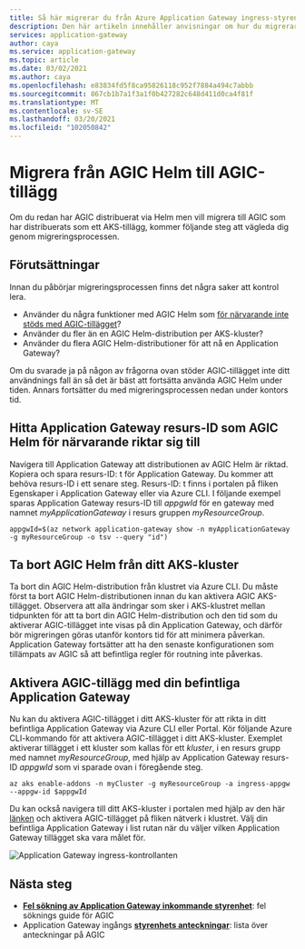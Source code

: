 ```yaml
---
title: Så här migrerar du från Azure Application Gateway ingress-styrenhet Helm till AGIC-tillägg
description: Den här artikeln innehåller anvisningar om hur du migrerar från AGIC som distribueras via Helm till AGIC distribueras som ett AKS-tillägg
services: application-gateway
author: caya
ms.service: application-gateway
ms.topic: article
ms.date: 03/02/2021
ms.author: caya
ms.openlocfilehash: e83834fd5f8ca95826118c952f7884a494c7abbb
ms.sourcegitcommit: 867cb1b7a1f3a1f0b427282c648d411d0ca4f81f
ms.translationtype: MT
ms.contentlocale: sv-SE
ms.lasthandoff: 03/20/2021
ms.locfileid: "102050842"
---
```

# <a name="migrate-from-agic-helm-to-agic-add-on"></a>Migrera från AGIC Helm till AGIC-tillägg 

Om du redan har AGIC distribuerat via Helm men vill migrera till AGIC som har distribuerats som ett AKS-tillägg, kommer följande steg att vägleda dig genom migreringsprocessen. 

## <a name="prerequisites"></a>Förutsättningar 
Innan du påbörjar migreringsprocessen finns det några saker att kontrol lera. 
  - Använder du några funktioner med AGIC Helm som [för närvarande inte stöds med AGIC-tillägget](ingress-controller-overview.md#difference-between-helm-deployment-and-aks-add-on)?
  - Använder du fler än en AGIC Helm-distribution per AKS-kluster? 
  - Använder du flera AGIC Helm-distributioner för att nå en Application Gateway? 

Om du svarade ja på någon av frågorna ovan stöder AGIC-tillägget inte ditt användnings fall än så det är bäst att fortsätta använda AGIC Helm under tiden. Annars fortsätter du med migreringsprocessen nedan under kontors tid. 

## <a name="find-the-application-gateway-resource-id-that-agic-helm-is-currently-targeting"></a>Hitta Application Gateway resurs-ID som AGIC Helm för närvarande riktar sig till 
Navigera till Application Gateway att distributionen av AGIC Helm är riktad. Kopiera och spara resurs-ID: t för Application Gateway. Du kommer att behöva resurs-ID i ett senare steg. Resurs-ID: t finns i portalen på fliken Egenskaper i Application Gateway eller via Azure CLI. I följande exempel sparas Application Gateway resurs-ID till *appgwId* för en gateway med namnet *myApplicationGateway* i resurs gruppen *myResourceGroup*.

```azurecli-interactive
appgwId=$(az network application-gateway show -n myApplicationGateway -g myResourceGroup -o tsv --query "id") 
```

## <a name="delete-agic-helm-from-your-aks-cluster"></a>Ta bort AGIC Helm från ditt AKS-kluster
Ta bort din AGIC Helm-distribution från klustret via Azure CLI. Du måste först ta bort AGIC Helm-distributionen innan du kan aktivera AGIC AKS-tillägget. Observera att alla ändringar som sker i AKS-klustret mellan tidpunkten för att ta bort din AGIC Helm-distribution och den tid som du aktiverar AGIC-tillägget inte visas på din Application Gateway, och därför bör migreringen göras utanför kontors tid för att minimera påverkan. Application Gateway fortsätter att ha den senaste konfigurationen som tillämpats av AGIC så att befintliga regler för routning inte påverkas. 

## <a name="enable-agic-add-on-using-your-existing-application-gateway"></a>Aktivera AGIC-tillägg med din befintliga Application Gateway 
Nu kan du aktivera AGIC-tillägget i ditt AKS-kluster för att rikta in ditt befintliga Application Gateway via Azure CLI eller Portal. Kör följande Azure CLI-kommando för att aktivera AGIC-tillägget i ditt AKS-kluster. Exemplet aktiverar tillägget i ett kluster som kallas för ett *kluster*, i en resurs grupp med namnet *myResourceGroup*, med hjälp av Application Gateway resurs-ID *appgwId* som vi sparade ovan i föregående steg. 


```azurecli-interactive
az aks enable-addons -n myCluster -g myResourceGroup -a ingress-appgw --appgw-id $appgwId
```

Du kan också navigera till ditt AKS-kluster i portalen med hjälp av den här [länken](https://portal.azure.com/?feature.aksagic=true) och aktivera AGIC-tillägget på fliken nätverk i klustret. Välj din befintliga Application Gateway i list rutan när du väljer vilken Application Gateway tillägget ska vara målet för. 

![Application Gateway ingress-kontrollanten](./media/tutorial-ingress-controller-add-on-existing/portal-ingress-controller-add-on.png)

## <a name="next-steps"></a>Nästa steg
- [**Fel sökning av Application Gateway inkommande styrenhet**](ingress-controller-troubleshoot.md): fel söknings guide för AGIC 
- Application Gateway ingångs [**styrenhets anteckningar**](ingress-controller-annotations.md): lista över anteckningar på AGIC 